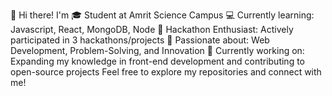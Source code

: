 👋 Hi there! I'm 
🎓 Student at Amrit Science Campus
💻 Currently learning: Javascript, React, MongoDB, Node
🚀 Hackathon Enthusiast: Actively participated in 3 hackathons/projects
🔧 Passionate about: Web Development, Problem-Solving, and Innovation
🌱 Currently working on: Expanding my knowledge in front-end development and contributing to open-source projects
Feel free to explore my repositories and connect with me!
